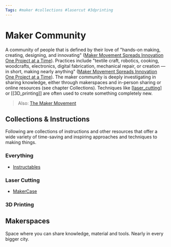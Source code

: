 ```yaml
---
Tags: #maker #collections #lasercut #3dprinting
---
```


# Maker Community

A community of people that is defined by their love of "hands-on making, creating, designing, and innovating" ([Maker Movement Spreads Innovation One Project at a Time](https://doi.org/10.1177%2F003172171309500306)). Practices include "textile craft, robotics, cooking, woodcrafts, electronics, digital fabrication, mechanical repair, or creation — in short, making nearly anything" ([Maker Movement Spreads Innovation One Project at a Time](https://doi.org/10.1177%2F003172171309500306)). The maker community is deeply investigating in sharing knowledge, either through makerspaces and in-person sharing or online resources (see chapter Collections). Techniques like [[laser_cutting]] or [[3D_printing]] are often used to create something completely new.

> Also: [The Maker Movement](https://www.mitpressjournals.org/doi/pdf/10.1162/INOV_a_00135)

## Collections & Instructions

Following are collections of instructions and other resources that offer a wide variety of time-saving and inspiring approaches and techniques to making things.

### Everything

- [Instructables](https://www.instructables.com/projects/)

### Laser Cutting

- [MakerCase](https://en.makercase.com/#/)

### 3D Printing

## Makerspaces

Space where you can share knowledge, material and tools. Nearly in every bigger city.

[//begin]: # "Autogenerated link references for markdown compatibility"
[laser_cutting]: laser_cutting "Laser Cutting"
[//end]: # "Autogenerated link references"